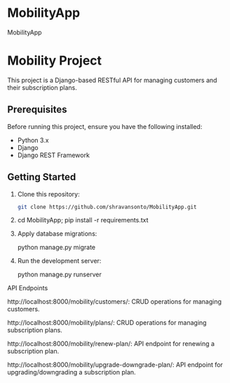 # MobilityApp
MobilityApp

# Mobility Project

This project is a Django-based RESTful API for managing customers and their subscription plans.

## Prerequisites

Before running this project, ensure you have the following installed:

- Python 3.x
- Django
- Django REST Framework

## Getting Started

1. Clone this repository:
   ```bash
   git clone https://github.com/shravansonto/MobilityApp.git

2. cd MobilityApp;
    pip install -r requirements.txt

3. Apply database migrations:

    python manage.py migrate

4. Run the development server:

    python manage.py runserver

API Endpoints

http://localhost:8000/mobility/customers/: CRUD operations for managing customers.

http://localhost:8000/mobility/plans/: CRUD operations for managing subscription plans.

http://localhost:8000/mobility/renew-plan/: API endpoint for renewing a subscription plan.

http://localhost:8000/mobility/upgrade-downgrade-plan/: API endpoint for upgrading/downgrading a subscription plan.

